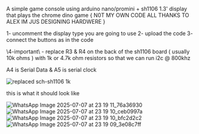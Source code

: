 A simple game console using arduino nano/promini + sh1106 1.3' display that plays the chrome dino game { N0T MY OWN CODE ALL THANKS TO ALEX IM JUS DESIGNING HARDWERE }

1- uncomment the display type you are going to use 
2- upload the code 
3- connect the buttons as in the code 

\\4-important\\ - replace R3 & R4 on the back of the sh1106 board ( usually 10k ohms ) with 1k or 4.7k ohm resistors so that we can run i2c @ 800khz 

A4 is Serial Data & A5 is serial clock 


![replaced ![sch-sh1106](https://github.com/user-attachments/assets/c806dae0-2a1b-4d97-a558-2eaaafca5938)
1k](https://github.com/user-attachments/assets/4f09bd53-aaf2-4c2a-9cfd-5bd6f58aee31)

this is what it should look like 

![WhatsApp Image 2025-07-07 at 23 19 11_76a36930](https://github.com/user-attachments/assets/d15015f9-6934-4044-bdcb-cad4f5507c66)
![WhatsApp Image 2025-07-07 at 23 19 10_ceb0997a](https://github.com/user-attachments/assets/ba20a567-995a-4081-9853-d8fff7b14032)
![WhatsApp Image 2025-07-07 at 23 19 10_bfc2d2c2](https://github.com/user-attachments/assets/23237203-4f64-4916-ae0b-bb746e0b7876)
![WhatsApp Image 2025-07-07 at 23 19 09_3e08c7ff](https://github.com/user-attachments/assets/5e834eba-a2b7-48da-bb9a-983639c435b0)

